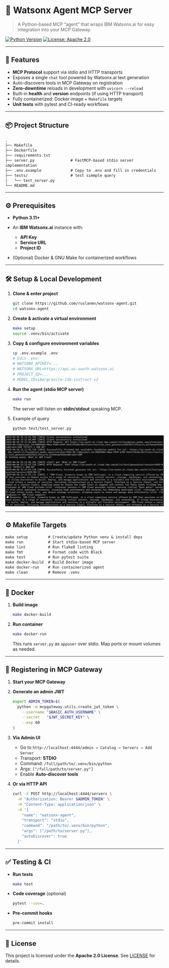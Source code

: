 # 🤖 Watsonx Agent MCP Server

> A Python-based MCP “agent” that wraps IBM Watsonx.ai for easy integration into your MCP Gateway.

[![Python Version](https://img.shields.io/badge/python-3.11+-blue)]()
[![License: Apache 2.0](https://img.shields.io/badge/license-Apache%202.0-blue)]()

---

## 🚀 Features

- **MCP Protocol** support via stdio and HTTP transports  
- Exposes a single `chat` tool powered by Watsonx.ai text generation  
- Auto-discovers tools in MCP Gateway on registration  
- **Zero-downtime** reloads in development with `uvicorn --reload`  
- Built-in **health** and **version** endpoints (if using HTTP transport)  
- Fully containerized: Docker image + `Makefile` targets  
- **Unit tests** with pytest and CI-ready workflows  

---

## 📦 Project Structure

```text
.
├── Makefile
├── Dockerfile
├── requirements.txt
├── server.py                # FastMCP-based stdio server implementation
├── .env.example             # Copy to .env and fill in credentials
├── tests/                   # test simmple query
│   └── test_server.py
└── README.md
````

---

## ⚙️ Prerequisites

* **Python 3.11+**
* An **IBM Watsonx.ai** instance with:

  * **API Key**
  * **Service URL**
  * **Project ID**
* (Optional) Docker & GNU Make for containerized workflows

---

## 🛠️ Setup & Local Development

1. **Clone & enter project**

   ```bash
   git clone https://github.com/ruslanmv/watsonx-agent.git
   cd watsonx-agent
   ```

2. **Create & activate a virtual environment**

   ```bash
   make setup
   source .venv/bin/activate
   ```

3. **Copy & configure environment variables**

   ```bash
   cp .env.example .env
   # Edit .env:
   # WATSONX_APIKEY=...
   # WATSONX_URL=https://api.us-south.watsonx.ai
   # PROJECT_ID=...
   # MODEL_ID=ibm/granite-13b-instruct-v2
   ```

4. **Run the agent (stdio MCP server)**

   ```bash
   make run
   ```

   The server will listen on **stdin/stdout** speaking MCP.


3. Example of query

   ```bash
   python test/test_server.py
   ```

![](assets/2025-06-30-22-15-29.png)

---


## ⚙️ Makefile Targets

```text
make setup         # Create/update Python venv & install deps
make run           # Start stdio-based MCP server
make lint          # Run flake8 linting
make fmt           # Format code with Black
make test          # Run pytest suite
make docker-build  # Build Docker image
make docker-run    # Run containerized agent
make clean         # Remove .venv
```

---

## 🐳 Docker

1. **Build image**

   ```bash
   make docker-build
   ```

2. **Run container**

   ```bash
   make docker-run
   ```

   This runs `server.py` as `appuser` over stdio. Map ports or mount volumes as needed.


---

## 🔗 Registering in MCP Gateway

1. **Start your MCP Gateway**

2. **Generate an admin JWT**

   ```bash
   export ADMIN_TOKEN=$(
     python -m mcpgateway.utils.create_jwt_token \
       --username "$BASIC_AUTH_USERNAME" \
       --secret   "$JWT_SECRET_KEY" \
       --exp 60
   )
   ```

3. **Via Admin UI**

   * Go to `http://localhost:4444/admin → Catalog → Servers → Add Server`
   * Transport: **STDIO**
   * Command: `/full/path/to/.venv/bin/python`
   * Args: `["/full/path/to/server.py"]`
   * Enable **Auto-discover tools**

4. **Or via HTTP API**

   ```bash
   curl -X POST http://localhost:4444/servers \
     -H "Authorization: Bearer $ADMIN_TOKEN" \
     -H "Content-Type: application/json" \
     -d '{
       "name": "watsonx-agent",
       "transport": "stdio",
       "command": "/path/to/.venv/bin/python",
       "args": ["/path/to/server.py"],
       "autoDiscover": true
     }'
   ```

---

## ✅ Testing & CI

* **Run tests**

  ```bash
  make test
  ```
* **Code coverage** (optional)

  ```bash
  pytest --cov=.
  ```
* **Pre-commit hooks**

  ```bash
  pre-commit install
  ```

---

## 📜 License

This project is licensed under the **Apache 2.0 License**. See [LICENSE](LICENSE) for details.
